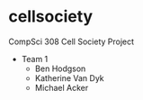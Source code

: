 # cellsociety

CompSci 308 Cell Society Project

* Team 1
    * Ben Hodgson
    * Katherine Van Dyk 
    * Michael Acker